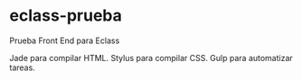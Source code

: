 # eclass-prueba
Prueba Front End para Eclass

Jade para compilar HTML.
Stylus para compilar CSS.
Gulp para automatizar tareas.
